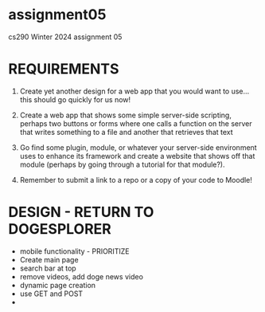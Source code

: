# assignment05  
cs290 Winter 2024 assignment 05  


# REQUIREMENTS  

  1. Create yet another design for a web app that you would want to use… this should go quickly for us now!  

  2. Create a web app that shows some simple server-side scripting, perhaps two buttons or forms where one calls a function on the server that writes something to a file and another that retrieves that text  

  3. Go find some plugin, module, or whatever your server-side environment uses to enhance its framework and create a website that shows off that module (perhaps by going through a tutorial for that module?).  

  4. Remember to submit a link to a repo or a copy of your code to Moodle!  


# DESIGN - RETURN TO DOGESPLORER

* mobile functionality - PRIORITIZE
* Create main page
* search bar at top
* remove videos, add doge news video
* dynamic page creation
* use GET and POST
* 